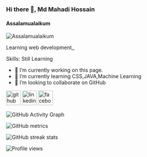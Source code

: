 ### Hi there 👋, Md Mahadi Hossain
#### Assalamualaikum 
![Assalamualaikum ](https://scontent.fcgp31-1.fna.fbcdn.net/v/t39.30808-6/358025575_122526500879349_6621033399480310623_n.jpg?stp=dst-jpg_p180x540&_nc_cat=103&cb=99be929b-3346023f&ccb=1-7&_nc_sid=730e14&_nc_eui2=AeEyBqaBNiH4-k5XUr3_1SBdNrR8APkLY242tHwA-QtjbjWsj9avxHI7Zk0Nr9uIw3NgIH2f8r5XGhr_b2G_cmxe&_nc_ohc=ozHt64j5T64AX9PJq51&_nc_ht=scontent.fcgp31-1.fna&oh=00_AfBG3yV0fYG8bIavpncOAauQg57gPrtCuzjCg949V6TrfQ&oe=64A67C11)

Learning web development,,

Skills: Still Learning 

- 🔭 I’m currently working on this page. 
- 🌱 I’m currently learning CSS,JAVA,Machine Learning 
- 👯 I’m looking to collaborate on GitHub 


[<img src='https://cdn.jsdelivr.net/npm/simple-icons@3.0.1/icons/github.svg' alt='github' height='40'>](https://github.com/m13hmahadi250)  [<img src='https://cdn.jsdelivr.net/npm/simple-icons@3.0.1/icons/linkedin.svg' alt='linkedin' height='40'>](https://www.linkedin.com/in/www.linkedin.com/in/m13hmahadi/)  [<img src='https://cdn.jsdelivr.net/npm/simple-icons@3.0.1/icons/facebook.svg' alt='facebook' height='40'>](https://www.facebook.com/https://www.facebook.com/m13hmahadi250/)  

![GitHub Activity Graph](https://activity-graph.herokuapp.com/graph?username=m13hmahadi250)  

![GitHub metrics](https://metrics.lecoq.io/m13hmahadi250)  

![GitHub streak stats](https://streak-stats.demolab.com/?user=m13hmahadi250)  

![Profile views](https://gpvc.arturio.dev/m13hmahadi250)  
